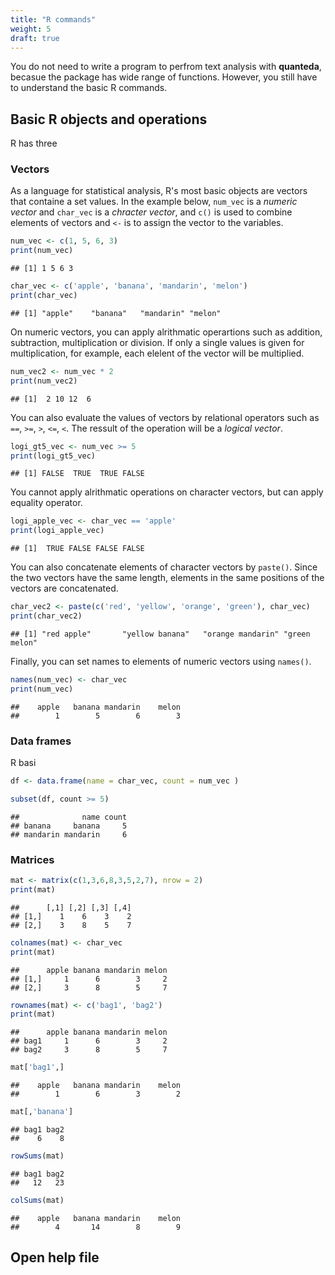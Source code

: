 ```yaml
---
title: "R commands"
weight: 5
draft: true
---
```


You do not need to write a program to perfrom text analysis with **quanteda**, becasue the package has wide range of functions. However, you still have to understand the basic R commands.

## Basic R objects and operations

R has three

### Vectors

As a language for statistical analysis, R's most basic objects are vectors that containe a set values. In the example below, `num_vec` is a *numeric vector* and `char_vec` is a *chracter vector*, and `c()` is used to combine elements of vectors and `<-` is to assign the vector to the variables. 


```r
num_vec <- c(1, 5, 6, 3)
print(num_vec)
```

```
## [1] 1 5 6 3
```

```r
char_vec <- c('apple', 'banana', 'mandarin', 'melon')
print(char_vec)
```

```
## [1] "apple"    "banana"   "mandarin" "melon"
```

On numeric vectors, you can apply alrithmatic operartions such as addition, subtraction, multiplication or division. If only a single values is given for multiplication, for example, each elelent of the vector will be multiplied.  


```r
num_vec2 <- num_vec * 2
print(num_vec2)
```

```
## [1]  2 10 12  6
```

You can also evaluate the values of vectors by relational operators such as `==`, `>=`, `>`, `<=`, `<`. The ressult of the operation will be a *logical vector*.


```r
logi_gt5_vec <- num_vec >= 5
print(logi_gt5_vec)
```

```
## [1] FALSE  TRUE  TRUE FALSE
```

You cannot apply alrithmatic operations on character vectors, but can apply equality operator.


```r
logi_apple_vec <- char_vec == 'apple'
print(logi_apple_vec)
```

```
## [1]  TRUE FALSE FALSE FALSE
```

You can also concatenate elements of character vectors by `paste()`. Since the two vectors have the same length, elements in the same positions of the vectors are concatenated. 


```r
char_vec2 <- paste(c('red', 'yellow', 'orange', 'green'), char_vec)
print(char_vec2)
```

```
## [1] "red apple"       "yellow banana"   "orange mandarin" "green melon"
```

Finally, you can set names to elements of numeric vectors using `names()`.


```r
names(num_vec) <- char_vec
print(num_vec)
```

```
##    apple   banana mandarin    melon 
##        1        5        6        3
```


### Data frames

R basi


```r
df <- data.frame(name = char_vec, count = num_vec )

subset(df, count >= 5)
```

```
##              name count
## banana     banana     5
## mandarin mandarin     6
```


### Matrices


```r
mat <- matrix(c(1,3,6,8,3,5,2,7), nrow = 2)
print(mat)
```

```
##      [,1] [,2] [,3] [,4]
## [1,]    1    6    3    2
## [2,]    3    8    5    7
```

```r
colnames(mat) <- char_vec
print(mat)
```

```
##      apple banana mandarin melon
## [1,]     1      6        3     2
## [2,]     3      8        5     7
```

```r
rownames(mat) <- c('bag1', 'bag2') 
print(mat)
```

```
##      apple banana mandarin melon
## bag1     1      6        3     2
## bag2     3      8        5     7
```


```r
mat['bag1',]
```

```
##    apple   banana mandarin    melon 
##        1        6        3        2
```

```r
mat[,'banana']
```

```
## bag1 bag2 
##    6    8
```



```r
rowSums(mat)
```

```
## bag1 bag2 
##   12   23
```

```r
colSums(mat)
```

```
##    apple   banana mandarin    melon 
##        4       14        8        9
```



## Open help file



